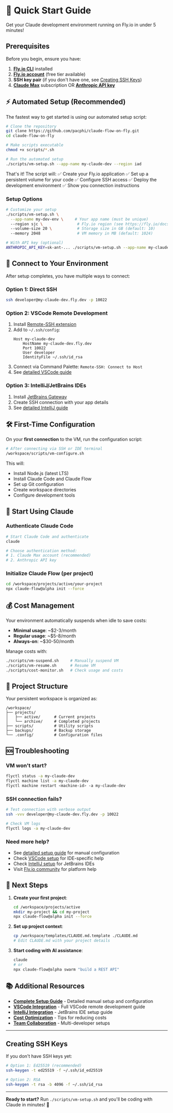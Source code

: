 # 🚀 Quick Start Guide

Get your Claude development environment running on Fly.io in under 5 minutes!

## Prerequisites

Before you begin, ensure you have:

1. **[Fly.io CLI](https://fly.io/docs/flyctl/install/)** installed
2. **[Fly.io account](https://fly.io/signup)** (free tier available)
3. **SSH key pair** (if you don't have one, see [Creating SSH Keys](#creating-ssh-keys))
4. **[Claude Max](https://www.anthropic.com/max)** subscription OR **[Anthropic API key](https://console.anthropic.com/settings/keys)**

## ⚡ Automated Setup (Recommended)

The fastest way to get started is using our automated setup script:

```bash
# Clone the repository
git clone https://github.com/pacphi/claude-flow-on-fly.git
cd claude-flow-on-fly

# Make scripts executable
chmod +x scripts/*.sh

# Run the automated setup
./scripts/vm-setup.sh --app-name my-claude-dev --region iad
```

That's it! The script will:
✅ Create your Fly.io application
✅ Set up a persistent volume for your code
✅ Configure SSH access
✅ Deploy the development environment
✅ Show you connection instructions

### Setup Options

```bash
# Customize your setup
./scripts/vm-setup.sh \
  --app-name my-dev-env \     # Your app name (must be unique)
  --region sjc \               # Fly.io region (see https://fly.io/docs/reference/regions/)
  --volume-size 20 \           # Storage size in GB (default: 10)
  --memory 2048                # VM memory in MB (default: 1024)

# With API key (optional)
ANTHROPIC_API_KEY=sk-ant-... ./scripts/vm-setup.sh --app-name my-claude
```

## 🔌 Connect to Your Environment

After setup completes, you have multiple ways to connect:

### Option 1: Direct SSH
```bash
ssh developer@my-claude-dev.fly.dev -p 10022
```

### Option 2: VSCode Remote Development
1. Install [Remote-SSH extension](https://marketplace.visualstudio.com/items?itemName=ms-vscode-remote.remote-ssh)
2. Add to `~/.ssh/config`:
   ```
   Host my-claude-dev
       HostName my-claude-dev.fly.dev
       Port 10022
       User developer
       IdentityFile ~/.ssh/id_rsa
   ```
3. Connect via Command Palette: `Remote-SSH: Connect to Host`
4. See [detailed VSCode guide](docs/VSCODE.md)

### Option 3: IntelliJ/JetBrains IDEs
1. Install [JetBrains Gateway](https://www.jetbrains.com/remote-development/gateway/)
2. Create SSH connection with your app details
3. See [detailed IntelliJ guide](docs/INTELLIJ.md)

## 🛠️ First-Time Configuration

On your **first connection** to the VM, run the configuration script:

```bash
# After connecting via SSH or IDE terminal
/workspace/scripts/vm-configure.sh
```

This will:
- Install Node.js (latest LTS)
- Install Claude Code and Claude Flow
- Set up Git configuration
- Create workspace directories
- Configure development tools

## 🤖 Start Using Claude

### Authenticate Claude Code
```bash
# Start Claude Code and authenticate
claude

# Choose authentication method:
# 1. Claude Max account (recommended)
# 2. Anthropic API key
```

### Initialize Claude Flow (per project)
```bash
cd /workspace/projects/active/your-project
npx claude-flow@alpha init --force
```

## 💰 Cost Management

Your environment automatically suspends when idle to save costs:

- **Minimal usage**: ~$2-3/month
- **Regular usage**: ~$5-8/month
- **Always-on**: ~$30-50/month

Manage costs with:
```bash
./scripts/vm-suspend.sh     # Manually suspend VM
./scripts/vm-resume.sh      # Resume VM
./scripts/cost-monitor.sh   # Check usage and costs
```

## 📁 Project Structure

Your persistent workspace is organized as:
```
/workspace/
├── projects/
│   ├── active/      # Current projects
│   └── archive/     # Completed projects
├── scripts/         # Utility scripts
├── backups/         # Backup storage
└── .config/         # Configuration files
```

## 🆘 Troubleshooting

### VM won't start?
```bash
flyctl status -a my-claude-dev
flyctl machine list -a my-claude-dev
flyctl machine restart <machine-id> -a my-claude-dev
```

### SSH connection fails?
```bash
# Test connection with verbose output
ssh -vvv developer@my-claude-dev.fly.dev -p 10022

# Check VM logs
flyctl logs -a my-claude-dev
```

### Need more help?
- See [detailed setup guide](SETUP.md) for manual configuration
- Check [VSCode setup](docs/VSCODE.md) for IDE-specific help
- Check [IntelliJ setup](docs/INTELLIJ.md) for JetBrains IDEs
- Visit [Fly.io community](https://community.fly.io) for platform help

## 🎯 Next Steps

1. **Create your first project**:
   ```bash
   cd /workspace/projects/active
   mkdir my-project && cd my-project
   npx claude-flow@alpha init --force
   ```

2. **Set up project context**:
   ```bash
   cp /workspace/templates/CLAUDE.md.template ./CLAUDE.md
   # Edit CLAUDE.md with your project details
   ```

3. **Start coding with AI assistance**:
   ```bash
   claude
   # or
   npx claude-flow@alpha swarm "build a REST API"
   ```

## 📚 Additional Resources

- **[Complete Setup Guide](SETUP.md)** - Detailed manual setup and configuration
- **[VSCode Integration](docs/VSCODE.md)** - Full VSCode remote development guide
- **[IntelliJ Integration](docs/INTELLIJ.md)** - JetBrains IDE setup guide
- **[Cost Optimization](SETUP.md#cost-optimization)** - Tips for reducing costs
- **[Team Collaboration](SETUP.md#team-collaboration)** - Multi-developer setups

---

## Creating SSH Keys

If you don't have SSH keys yet:

```bash
# Option 1: Ed25519 (recommended)
ssh-keygen -t ed25519 -f ~/.ssh/id_ed25519

# Option 2: RSA
ssh-keygen -t rsa -b 4096 -f ~/.ssh/id_rsa
```

---

**Ready to start?** Run `./scripts/vm-setup.sh` and you'll be coding with Claude in minutes! 🚀